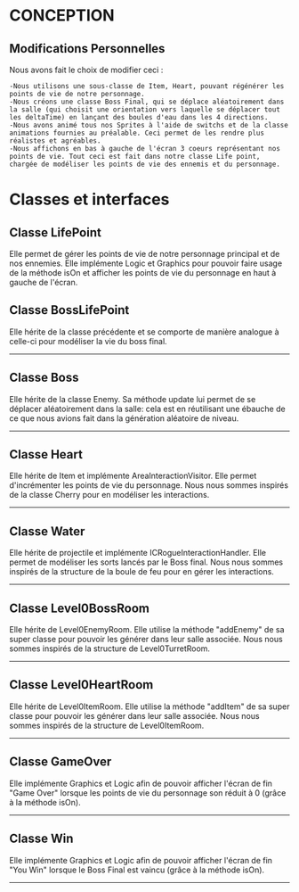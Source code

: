 # CONCEPTION



## Modifications Personnelles

Nous avons fait le choix de modifier ceci :
```
-Nous utilisons une sous-classe de Item, Heart, pouvant régénérer les points de vie de notre personnage.
-Nous créons une classe Boss Final, qui se déplace aléatoirement dans la salle (qui choisit une orientation vers laquelle se déplacer tout les deltaTime) en lançant des boules d'eau dans les 4 directions.
-Nous avons animé tous nos Sprites à l'aide de switchs et de la classe animations fournies au préalable. Ceci permet de les rendre plus réalistes et agréables.
-Nous affichons en bas à gauche de l'écran 3 coeurs représentant nos points de vie. Tout ceci est fait dans notre classe Life point, chargée de modéliser les points de vie des ennemis et du personnage.
```

# Classes et interfaces


## Classe LifePoint

Elle permet de gérer les points de vie de notre personnage principal et de nos ennemies. Elle implémente Logic et Graphics pour pouvoir faire usage de la méthode isOn et afficher les points de vie du personnage en haut à gauche de l'écran.

## Classe BossLifePoint

Elle hérite de la classe précédente et se comporte de manière analogue à celle-ci pour modéliser la vie du boss final.

***

## Classe Boss

Elle hérite de la classe Enemy. Sa méthode update lui permet de se déplacer aléatoirement dans la salle: cela est en réutilisant une ébauche de ce que nous avions fait dans la génération aléatoire de niveau.

***

## Classe Heart

Elle hérite de Item et implémente AreaInteractionVisitor. Elle permet d'incrémenter les points de vie du personnage. Nous nous sommes inspirés de la classe Cherry pour en modéliser les interactions.

***

## Classe Water

Elle hérite de projectile et implémente ICRogueInteractionHandler. Elle permet de modéliser les sorts lancés par le Boss final. Nous nous sommes inspirés de la structure de la boule de feu pour en gérer les interactions.

***

## Classe Level0BossRoom

Elle hérite de Level0EnemyRoom. Elle utilise la méthode "addEnemy" de sa super classe pour pouvoir les générer dans leur salle associée. Nous nous sommes inspirés de la structure de Level0TurretRoom.

***

## Classe Level0HeartRoom

Elle hérite de Level0ItemRoom. Elle utilise la méthode "addItem" de sa super classe pour pouvoir les générer dans leur salle associée. Nous nous sommes inspirés de la structure de Level0ItemRoom.

***

## Classe GameOver

Elle implémente Graphics et Logic afin de pouvoir afficher l'écran de fin "Game Over" lorsque les points de vie du personnage son réduit à 0 (grâce à la méthode isOn). 

***

## Classe Win

Elle implémente Graphics et Logic afin de pouvoir afficher l'écran de fin "You Win" lorsque le Boss Final est vaincu (grâce à la méthode isOn).

***
